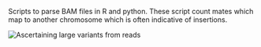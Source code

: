 
Scripts to parse BAM files in R and python.
These script count mates which map to another chromosome which is often indicative of insertions.

![Ascertaining large variants from reads](https://raw.githubusercontent.com/plagnollab/DNASeq_pipeline/master/alignment/README.docs/read_mapping.png "Ascertaining large variants from reads")
